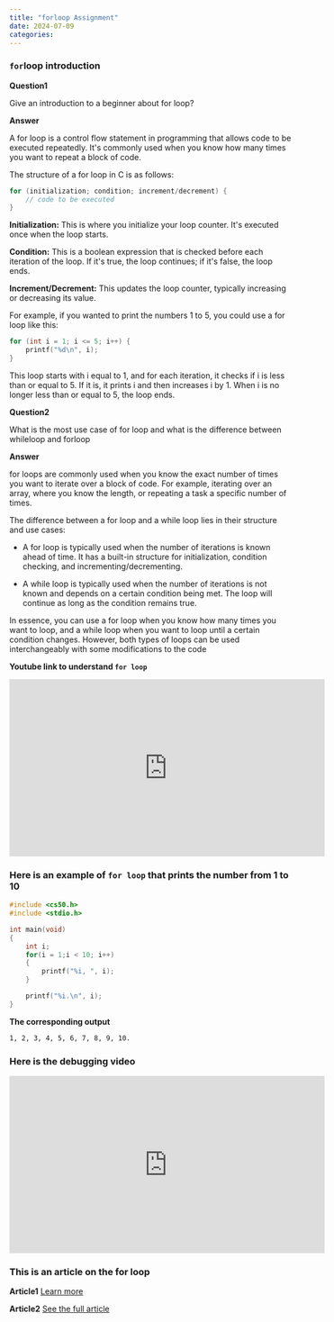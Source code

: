 ```yaml
---
title: "forloop Assignment"
date: 2024-07-09
categories:
---
```

### **`for`loop introduction**

**Question1**

Give an introduction to a beginner about for loop?

**Answer**

A for loop is a control flow statement in programming that allows code to be executed repeatedly. It's commonly used when you know how many times you want to repeat a block of code.

The structure of a for loop in C is as follows:

```c
for (initialization; condition; increment/decrement) {  
    // code to be executed  
} 
``` 

**Initialization:** This is where you initialize your loop counter. It's executed once when the loop starts.

**Condition:** This is a boolean expression that is checked before each iteration of the loop. If it's true, the loop continues; if it's false, the loop ends.

**Increment/Decrement:** This updates the loop counter, typically increasing or decreasing its value.


For example, if you wanted to print the numbers 1 to 5, you could use a for loop like this:

```c
for (int i = 1; i <= 5; i++) {  
    printf("%d\n", i);  
}  
```
This loop starts with i equal to 1, and for each iteration, it checks if i is less than or equal to 5. If it is, it prints i and then increases i by 1. When i is no longer less than or equal to 5, the loop ends.

**Question2**

What is the most use case of for loop and what is the difference between whileloop and forloop

**Answer**

for loops are commonly used when you know the exact number of times you want to iterate over a block of code. For example, iterating over an array, where you know the length, or repeating a task a specific number of times.

The difference between a for loop and a while loop lies in their structure and use cases:

* A for loop is typically used when the number of iterations is known ahead of time. It has a built-in structure for initialization, condition checking, and incrementing/decrementing.

* A while loop is typically used when the number of iterations is not known and depends on a certain condition being met. The loop will continue as long as the condition remains true.

In essence, you can use a for loop when you know how many times you want to loop, and a while loop when you want to loop until a certain condition changes. However, both types of loops can be used interchangeably with some modifications to the code

**Youtube link to understand `for loop`**

<iframe width="560" height="315" src="https://www.youtube.com/embed/WDJpZhU-Ikc?si=tmSoYcOBd49elq3L" title="YouTube video player" frameborder="0" allow="accelerometer; autoplay; clipboard-write; encrypted-media; gyroscope; picture-in-picture; web-share" referrerpolicy="strict-origin-when-cross-origin" allowfullscreen></iframe>


### **Here is an example of `for loop` that prints the number from 1 to 10**

```c
#include <cs50.h>
#include <stdio.h>

int main(void)
{
    int i;
    for(i = 1;i < 10; i++)
    {
        printf("%i, ", i);
    }

    printf("%i.\n", i);
}
```
**The corresponding output**
```bash
1, 2, 3, 4, 5, 6, 7, 8, 9, 10.
```

### Here is the debugging video
  

<iframe width="560" height="315" src="https://www.youtube.com/embed/4luOwft-Vms?si=5Xd0g7r5XsuyIM9-" title="YouTube video player" frameborder="0" allow="accelerometer; autoplay; clipboard-write; encrypted-media; gyroscope; picture-in-picture; web-share" referrerpolicy="strict-origin-when-cross-origin" allowfullscreen></iframe>


### **This is an article on the for loop**

**Article1** [Learn more](https://www.w3schools.com/c/c_for_loop.php)

**Article2** [See the full article](https://www.geeksforgeeks.org/for-loop-in-programming/)